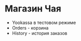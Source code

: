 <H1>Магазин Чая</H1>
<ul>
<li>Yookassa в тестовом режиме</li>
<li>Orders - корзина</li>
<li>History - история заказов</li>
</ul>
